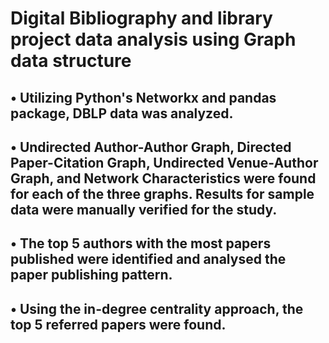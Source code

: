 # Digital Bibliography and library project data analysis using Graph data structure

## • Utilizing Python's Networkx and pandas package, DBLP data was analyzed.
## • Undirected Author-Author Graph, Directed Paper-Citation Graph, Undirected Venue-Author Graph, and Network Characteristics were found for each of the three graphs. Results for sample data were manually verified for the study.
## • The top 5 authors with the most papers published were identified and analysed the paper publishing pattern.
## • Using the in-degree centrality approach, the top 5 referred papers were found.
